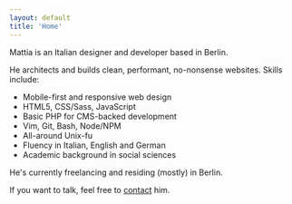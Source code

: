 ```yaml
---
layout: default
title: 'Home'
---
```


<p class="h2">
Mattia is an Italian designer and developer based in Berlin.
</p>

He architects and builds clean, performant, no-nonsense websites. Skills include:

- Mobile-first and responsive web design
- HTML5, CSS/Sass, JavaScript
- Basic PHP for CMS-backed development
- Vim, Git, Bash, Node/NPM
- All-around Unix-fu
- Fluency in Italian, English and German
- Academic background in social sciences

He's currently freelancing and residing (mostly) in Berlin.

If you want to talk, feel free to [contact](contact "Contact") him.
